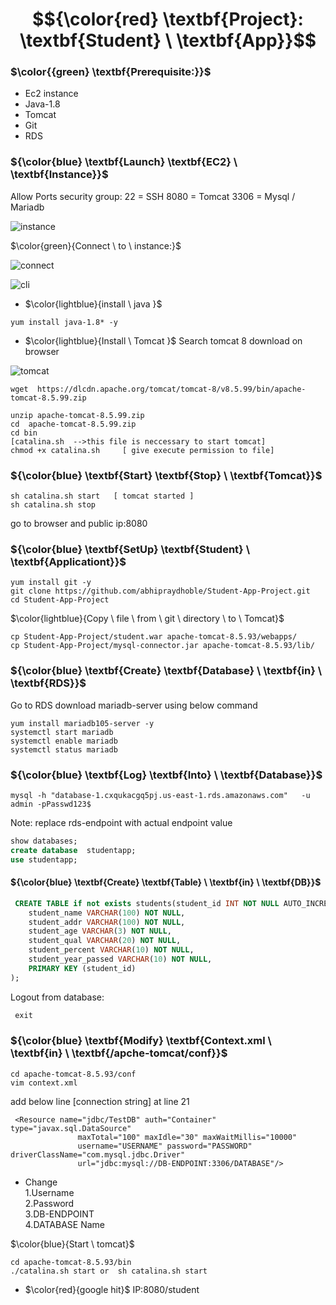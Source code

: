 # $${\color{red} \textbf{Project}: \textbf{Student}  \ \textbf{App}}$$


### $\color{{green} \textbf{Prerequisite:}}$    
- Ec2 instance 
- Java-1.8 
- Tomcat 
- Git 
- RDS 

### ${\color{blue} \textbf{Launch} \textbf{EC2}  \ \textbf{Instance}}$
Allow Ports security group: 
22 = SSH 
8080 = Tomcat 
3306 = Mysql / Mariadb

![instance](https://github.com/abhipraydhoble/Project-Student-App/assets/122669982/d7851745-1bfe-4f92-b7bb-18555f2dfd45)

$\color{green}{Connect \ to \ instance:}$

![connect](https://github.com/abhipraydhoble/Project-Student-App/assets/122669982/727778ca-e9ee-43c9-ab85-ff055f94d4a2)

![cli](https://github.com/abhipraydhoble/Project-Student-App/assets/122669982/0e6244e1-489c-42c1-ae89-27c8b7c37792)

- $\color{lightblue}{install \ java }$
````
yum install java-1.8* -y 
````
- $\color{lightblue}{Install \ Tomcat }$
Search tomcat 8 download  on browser

![tomcat](https://github.com/abhipraydhoble/Project-Student-App/assets/122669982/8e622609-b7df-4f26-b8e3-e787e5e16c95)

 ````
wget  https://dlcdn.apache.org/tomcat/tomcat-8/v8.5.99/bin/apache-tomcat-8.5.99.zip

unzip apache-tomcat-8.5.99.zip 
cd  apache-tomcat-8.5.99.zip 
cd bin 
[catalina.sh  -->this file is neccessary to start tomcat] 
chmod +x catalina.sh     [ give execute permission to file] 
````
### ${\color{blue} \textbf{Start} \textbf{Stop}  \ \textbf{Tomcat}}$
````
sh catalina.sh start   [ tomcat started ]
sh catalina.sh stop 
````
go to browser and public ip:8080

### ${\color{blue} \textbf{SetUp} \textbf{Student}  \ \textbf{Applicationt}}$
````
yum install git -y 
git clone https://github.com/abhipraydhoble/Student-App-Project.git 
cd Student-App-Project 
````
$\color{lightblue}{Copy \ file \ from \ git \ directory \ to \ Tomcat}$

````
cp Student-App-Project/student.war apache-tomcat-8.5.93/webapps/ 
cp Student-App-Project/mysql-connector.jar apache-tomcat-8.5.93/lib/ 
````
### ${\color{blue} \textbf{Create} \textbf{Database}  \ \textbf{in} \ \textbf{RDS}}$
Go to RDS
download mariadb-server using  below command

````
yum install mariadb105-server -y
systemctl start mariadb    
systemctl enable mariadb  
systemctl status mariadb
````

### ${\color{blue} \textbf{Log} \textbf{Into}  \ \textbf{Database}}$

````
mysql -h "database-1.cxqukacgq5pj.us-east-1.rds.amazonaws.com"   -u admin -pPasswd123$
````
Note: replace rds-endpoint with actual endpoint value

```sql
show databases;
create database  studentapp;
use studentapp;
```
 
#### ${\color{blue} \textbf{Create} \textbf{Table}  \ \textbf{in} \ \textbf{DB}}$

```sql
 CREATE TABLE if not exists students(student_id INT NOT NULL AUTO_INCREMENT,  
	student_name VARCHAR(100) NOT NULL,  
	student_addr VARCHAR(100) NOT NULL,   
	student_age VARCHAR(3) NOT NULL,      
	student_qual VARCHAR(20) NOT NULL,     
	student_percent VARCHAR(10) NOT NULL,   
	student_year_passed VARCHAR(10) NOT NULL,  
	PRIMARY KEY (student_id)  
);
```
Logout from database:
```sql
 exit
```

 ### ${\color{blue} \textbf{Modify} \textbf{Context.xml  \ \textbf{in} \ \textbf{/apche-tomcat/conf}}$

```
cd apache-tomcat-8.5.93/conf
vim context.xml
````
add below line [connection string] at line 21
````
 <Resource name="jdbc/TestDB" auth="Container" type="javax.sql.DataSource"
               maxTotal="100" maxIdle="30" maxWaitMillis="10000"
               username="USERNAME" password="PASSWORD" driverClassName="com.mysql.jdbc.Driver"
               url="jdbc:mysql://DB-ENDPOINT:3306/DATABASE"/>

````
* Change  
1.Username  
2.Password   
3.DB-ENDPOINT  
4.DATABASE Name 

$\color{blue}{Start \ tomcat}$
````
cd apache-tomcat-8.5.93/bin
./catalina.sh start or  sh catalina.sh start
````

- $\color{red}{google hit}$
IP:8080/student
